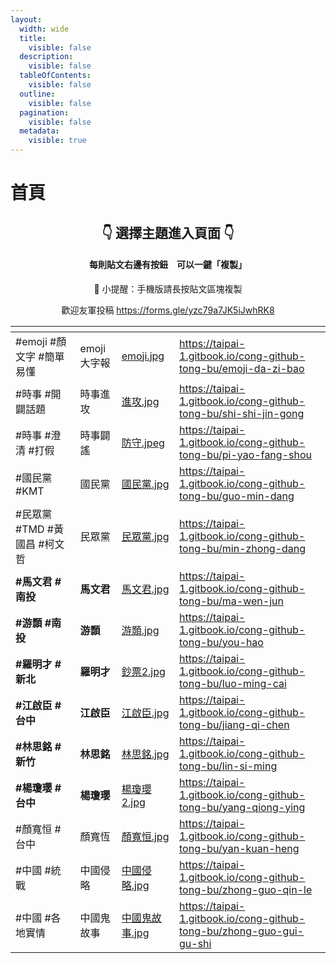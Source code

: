 ```yaml
---
layout:
  width: wide
  title:
    visible: false
  description:
    visible: false
  tableOfContents:
    visible: false
  outline:
    visible: false
  pagination:
    visible: false
  metadata:
    visible: true
---
```


# 首頁

<h2 align="center">👇 選擇主題進入頁面 👇</h2>

<h4 align="center">每則貼文右邊有按鈕　可以一鍵「複製」</h4>

<p align="center">📱 小提醒：手機版請長按貼文區塊複製</p>

<p align="center">歡迎友軍投稿 <a href="https://forms.gle/yzc79a7JK5iJwhRK8">https://forms.gle/yzc79a7JK5iJwhRK8</a></p>

<table data-view="cards"><thead><tr><th></th><th></th><th data-hidden data-card-cover data-type="image"></th><th data-hidden data-card-target data-type="content-ref"></th></tr></thead><tbody><tr><td>#emoji #顏文字 #簡單易懂</td><td>emoji大字報</td><td><a href=".gitbook/assets/emoji.jpg">emoji.jpg</a></td><td><a href="https://taipai-1.gitbook.io/cong-github-tong-bu/emoji-da-zi-bao">https://taipai-1.gitbook.io/cong-github-tong-bu/emoji-da-zi-bao</a></td></tr><tr><td>#時事 #開闢話題</td><td>時事進攻</td><td><a href=".gitbook/assets/進攻.jpg">進攻.jpg</a></td><td><a href="https://taipai-1.gitbook.io/cong-github-tong-bu/shi-shi-jin-gong">https://taipai-1.gitbook.io/cong-github-tong-bu/shi-shi-jin-gong</a></td></tr><tr><td>#時事 #澄清 #打假</td><td>時事闢謠</td><td><a href=".gitbook/assets/防守.jpeg">防守.jpeg</a></td><td><a href="https://taipai-1.gitbook.io/cong-github-tong-bu/pi-yao-fang-shou">https://taipai-1.gitbook.io/cong-github-tong-bu/pi-yao-fang-shou</a></td></tr><tr><td>#國民黨 #KMT</td><td>國民黨</td><td><a href=".gitbook/assets/國民黨.jpg">國民黨.jpg</a></td><td><a href="https://taipai-1.gitbook.io/cong-github-tong-bu/guo-min-dang">https://taipai-1.gitbook.io/cong-github-tong-bu/guo-min-dang</a></td></tr><tr><td>#民眾黨 #TMD #黃國昌 #柯文哲</td><td>民眾黨</td><td><a href=".gitbook/assets/民眾黨.jpg">民眾黨.jpg</a></td><td><a href="https://taipai-1.gitbook.io/cong-github-tong-bu/min-zhong-dang">https://taipai-1.gitbook.io/cong-github-tong-bu/min-zhong-dang</a></td></tr><tr><td><strong>#馬文君 #南投</strong></td><td><strong>馬文君</strong></td><td><a href=".gitbook/assets/馬文君.jpg">馬文君.jpg</a></td><td><a href="https://taipai-1.gitbook.io/cong-github-tong-bu/ma-wen-jun">https://taipai-1.gitbook.io/cong-github-tong-bu/ma-wen-jun</a></td></tr><tr><td><strong>#游顥 #南投</strong></td><td><strong>游顥</strong></td><td><a href=".gitbook/assets/游顥.jpg">游顥.jpg</a></td><td><a href="https://taipai-1.gitbook.io/cong-github-tong-bu/you-hao">https://taipai-1.gitbook.io/cong-github-tong-bu/you-hao</a></td></tr><tr><td><strong>#羅明才 #新北</strong></td><td><strong>羅明才</strong></td><td><a href=".gitbook/assets/鈔票2.jpg">鈔票2.jpg</a></td><td><a href="https://taipai-1.gitbook.io/cong-github-tong-bu/luo-ming-cai">https://taipai-1.gitbook.io/cong-github-tong-bu/luo-ming-cai</a></td></tr><tr><td><strong>#江啟臣 #台中</strong></td><td><strong>江啟臣</strong></td><td><a href=".gitbook/assets/江啟臣.jpg">江啟臣.jpg</a></td><td><a href="https://taipai-1.gitbook.io/cong-github-tong-bu/jiang-qi-chen">https://taipai-1.gitbook.io/cong-github-tong-bu/jiang-qi-chen</a></td></tr><tr><td><strong>#林思銘 #新竹</strong></td><td><strong>林思銘</strong></td><td><a href=".gitbook/assets/林思銘.jpg">林思銘.jpg</a></td><td><a href="https://taipai-1.gitbook.io/cong-github-tong-bu/lin-si-ming">https://taipai-1.gitbook.io/cong-github-tong-bu/lin-si-ming</a></td></tr><tr><td><strong>#楊瓊瓔 #台中</strong></td><td><strong>楊瓊瓔</strong></td><td><a href=".gitbook/assets/楊瓊瓔2.jpg">楊瓊瓔2.jpg</a></td><td><a href="https://taipai-1.gitbook.io/cong-github-tong-bu/yang-qiong-ying">https://taipai-1.gitbook.io/cong-github-tong-bu/yang-qiong-ying</a></td></tr><tr><td>#顏寬恒 #台中</td><td>顏寬恆</td><td><a href=".gitbook/assets/顏寬恒.jpg">顏寬恒.jpg</a></td><td><a href="https://taipai-1.gitbook.io/cong-github-tong-bu/yan-kuan-heng">https://taipai-1.gitbook.io/cong-github-tong-bu/yan-kuan-heng</a></td></tr><tr><td>#中國 #統戰</td><td>中國侵略</td><td><a href=".gitbook/assets/中國侵略.jpg">中國侵略.jpg</a></td><td><a href="https://taipai-1.gitbook.io/cong-github-tong-bu/zhong-guo-qin-le">https://taipai-1.gitbook.io/cong-github-tong-bu/zhong-guo-qin-le</a></td></tr><tr><td>#中國 #各地實情</td><td>中國鬼故事</td><td><a href=".gitbook/assets/中國鬼故事.jpg">中國鬼故事.jpg</a></td><td><a href="https://taipai-1.gitbook.io/cong-github-tong-bu/zhong-guo-gui-gu-shi">https://taipai-1.gitbook.io/cong-github-tong-bu/zhong-guo-gui-gu-shi</a></td></tr></tbody></table>
